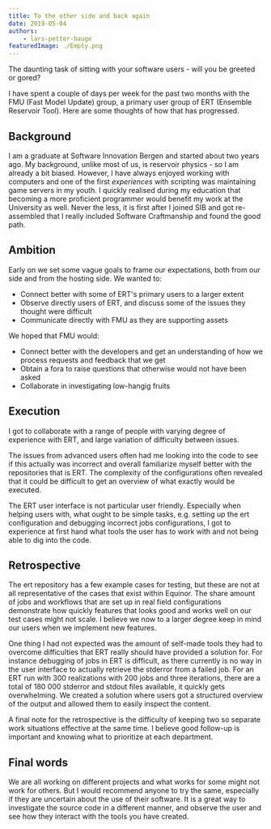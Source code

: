 ```yaml
---
title: To the other side and back again
date: 2019-05-04
authors:
    - lars-petter-hauge
featuredImage: ./Empty.png
---
```


The daunting task of sitting with your software users - will you be
greeted or gored?

I have spent a couple of days per week for the past two months with the FMU
(Fast Model Update) group, a primary user group of ERT (Ensemble Reservoir
Tool). Here are some thoughts of how that has progressed.

## Background

I am a graduate at Software Innovation Bergen and started about two years ago.
My background, unlike most of us, is reservoir physics - so I am already a
bit biased. However, I have always enjoyed working with computers and one of
the first _experiences_ with scripting was maintaining game servers in my
youth. I quickly realised during my education that becoming a more proficient
programmer would benefit my work at the University as well. Never the less, it
is first after I joined SIB and got re-assembled that I really included
Software Craftmanship and found the good path.

## Ambition

Early on we set some vague goals to frame our expectations, both from our side
and from the hosting side. We wanted to:
 - Connect better with some of ERT's primary users to a larger extent
 - Observe directly users of ERT, and discuss some of the issues they thought
   were difficult
 - Communicate directly with FMU as they are supporting assets

 We hoped that FMU would:
 - Connect better with the developers and get an understanding of how we
   process requests and feedback that we get
 - Obtain a fora to raise questions that otherwise would not have been asked
 - Collaborate in investigating low-hangig fruits

## Execution

I got to collaborate with a range of people with varying degree of experience
with ERT, and large variation of difficulty between issues.

The issues from advanced users often had me looking into the code to see if
this actually was incorrect and overall familiarize myself better with the
repositories that is ERT. The complexity of the configurations often revealed
that it could be difficult to get an overview of what exactly would be
executed.

The ERT user interface is not particular user friendly. Especially when helping
users with, what ought to be simple tasks, e.g. setting up the ert
configuration and debugging incorrect jobs configurations, I got to experience
at first hand what tools the user has to work with and not being able to dig
into the code.

## Retrospective

The ert repository has a few example cases for testing, but these are not at
all representative of the cases that exist within Equinor. The share amount of
jobs and workflows that are set up in real field configurations demonstrate how
quickly features that looks good and works well on our test cases might not
scale. I believe we now to a larger degree keep in mind our users when we
implement new features.

One thing I had not expected was the amount of self-made tools they had to
overcome difficulties that ERT really should have provided a solution for. For
instance debugging of jobs in ERT is difficult, as there currently is no way in
the user interface to actually retrieve the stderror from a failed job. For an
ERT run with 300 realizations with 200 jobs and three iterations, there are a
total of 180 000 stderror and stdout files available, it quickly gets
overwhelming. We created a solution where users got a structured overview of
the output and allowed them to easily inspect the content.

A final note for the retrospective is the difficulty of keeping two so separate
work situations effective at the same time. I believe good follow-up is
important and knowing what to prioritize at each department.

## Final words

We are all working on different projects and what works for some might not work
for others. But I would recommend anyone to try the same, especially if they
are uncertain about the use of their software. It is a great way to investigate
the source code in a different manner, and observe the user and see how they
interact with the tools you have created.

